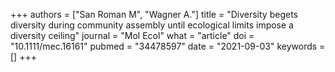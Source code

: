 +++
authors = ["San Roman M", "Wagner A."]
title = "Diversity begets diversity during community assembly until ecological limits impose a diversity ceiling"
journal = "Mol Ecol"
what = "article"
doi = "10.1111/mec.16161"
pubmed = "34478597"
date = "2021-09-03"
keywords = []
+++

